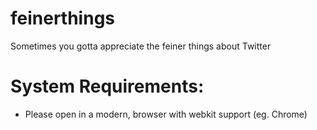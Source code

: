 # feinerthings
Sometimes you gotta appreciate the feiner things about Twitter

# System Requirements:
- Please open in a modern, browser with webkit support (eg. Chrome)
